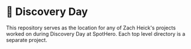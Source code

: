 # :telescope: Discovery Day

This repository serves as the location for any of Zach Heick's projects worked on during Discovery Day at SpotHero. Each
top level directory is a separate project.
